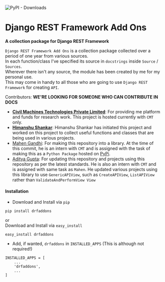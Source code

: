 ![PyPI - Downloads](https://img.shields.io/pypi/dm/drfaddons)

# Django REST Framework Add Ons

**A collection package for Django REST Framework**<br>

`Django REST Framework Add Ons` is a collection package collected over a period
of one year from various sources.<br> In each function/class I've specified its
source in `docstrings` inside `Source` / `Sources`.<br> Wherever there isn't any
source, the module has been created by me for my personal use.<br> This may come
in handy to all those who are going to use `Django REST Framework` for creating
`API`.<br>

Contributors: **WE'RE LOOKING FOR SOMEONE WHO CAN CONTRIBUTE IN DOCS**

- **[Civil Machines Technologies Private Limited](https://github.com/civilmachines)**:
  For providing me platform and funds for research work. This project is hosted
  currently with `CMT` only.
- **[Himanshu Shankar](https://github.com/iamhssingh)**: Himanshu Shankar has
  initiated this project and worked on this project to collect useful functions
  and classes that are being used in various projects.
- [Mahen Gandhi](https://github.com/imlegend19): For making this repository into
  a library. At the time of this commit, he is an intern with `CMT` and is
  assigned with the task of making this as a `Python Package` hosted on
  [PyPi](https://pypi.org/).
- [Aditya Gupta](https://github.com/ag93999): For updating this repository and
  projects using this repository as per the latest standards. He is also an
  intern with `CMT` and is assigned with same task as `Mahen`. He updated
  various projects using this library to use `GenericAPIView`, such as
  `CreateAPIView`, `ListAPIView` rather than `ValidateAndPerformView View`

#### Installation

- Download and Install via `pip`

```
pip install drfaddons
```

or<br> Download and Install via `easy_install`

```
easy_install drfaddons
```

- Add, if wanted, `drfaddons` in `INSTALLED_APPS` (This is although not
  required!)

```
INSTALLED_APPS = [
    ...
    'drfaddons',
    ...
]
```
